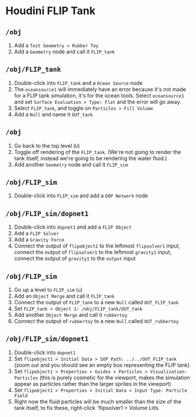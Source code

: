 # Houdini FLIP Tank

## `/obj`

1. Add a `Test Geometry > Rubber Toy`
2. Add a `Geometry` node and call it `FLIP_tank`

## `/obj/FLIP_tank`

1. Double-click into `FLIP_tank` and a `Ocean Source` node
2. The `oceansource1` will immediately have an error because it's not made for a FLIP tank simulation, it's for the ocean tools. Select `oceansource1` and set `Surface Evaluation > Type: Flat` and the error will go away.
3. Select `FLIP_tank`, and toggle on `Particles > Fill Volume`
4. Add a `Null` and name it `OUT_tank`

## `/obj`

1. Go back to the top level (`U`)
2. Toggle off rendering of the `FLIP_tank`. (We're not going to render the tank itself, instead we're going to be rendering the water fluid.)
3. Add another `Geometry` node and call it `FLIP_sim`

## `/obj/FLIP_sim`

1. Double-click into `FLIP_sim` and add a `DOP Network` node

## `/obj/FLIP_sim/dopnet1`

1. Double-click into `dopnet1` and add a `FLIP Object`
2. Add a `FLIP Solver`
3. Add a `Gravity Force`
2. Connect the output of `flipobject1` to the leftmost `flipsolver1` input, connect the output of `flipsolver1` to the leftmost `gravity1` input, connect the output of `gravity1` to the `output` input

## `/obj/FLIP_sim`

1. Go up a level to `FLIP_sim` (`u`)
2. Add an `Object Merge` and call it `FLIP_tank`
3. Connect the output of `FLIP_tank` to a new `Null` called `OUT_FLIP_tank`
4. Set `FLIP_tank > Object 1: /obj/FLIP_tank/OUT_tank`
5. Add another `Object Merge` and call it `rubbertoy`
6. Connect the output of `rubbertoy` to a new `Null` called `OUT_rubbertoy`

## `/obj/FLIP_sim/dopnet1`

1. Double-click into `dopnet1`
2. Set `flipobject1 > Initial Data > SOP Path: ../../OUT_FLIP_tank` (zoom out and you should see an empty box representing the FLIP tank)
3. Set `flipobject1 > Properties > Guides > Particles > Visualization: Particles` (this is purely cosmetic for the viewport, makes the simulation appear as particles rather than the larger sprites in the viewport)
4. Set `flipobject1 > Properties > Initial Data > Input Type: Particle Field`
5. Right now the fluid particles will be much smaller than the size of the tank itself, to fix these, right-click `flipsolver1 > Volume Liits
